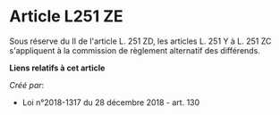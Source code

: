 # Article L251 ZE

Sous réserve du II de l'article L. 251 ZD, les articles L. 251 Y à L. 251 ZC s'appliquent à la commission de règlement
alternatif des différends.

**Liens relatifs à cet article**

_Créé par_:

  - Loi n°2018-1317 du 28 décembre 2018 - art. 130
